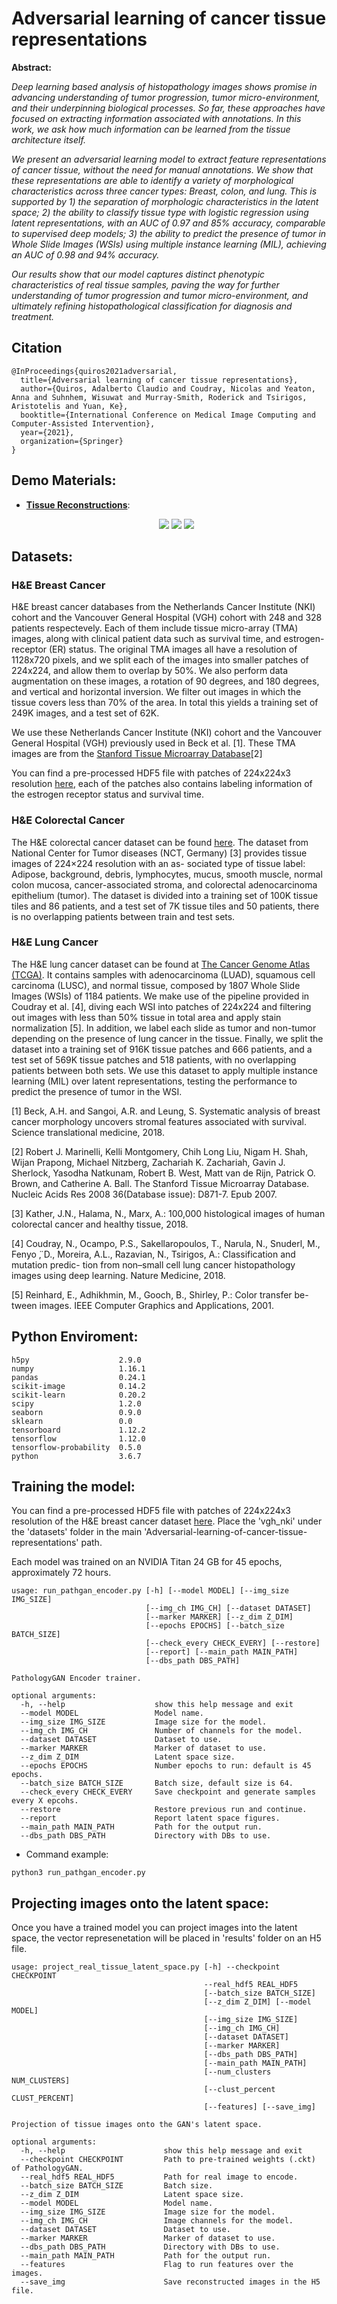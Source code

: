 # Adversarial learning of cancer tissue representations
 
**Abstract:**

*Deep learning based analysis of histopathology images shows promise in advancing understanding of tumor progression, tumor micro-environment, and their underpinning biological processes. So far, these approaches have focused on extracting information associated with annotations. In this work, we ask how much information can be learned from the tissue architecture itself.*

*We present an adversarial learning model to extract feature representations of cancer tissue, without the need for manual annotations. We show that these representations are able to identify a variety of morphological characteristics across three cancer types: Breast, colon, and lung. This is supported by 1) the separation of morphologic characteristics in the latent space; 2) the ability to classify tissue type with logistic regression using latent representations, with an AUC of 0.97 and 85% accuracy, comparable to supervised deep models; 3) the ability to predict the presence of tumor in Whole Slide Images (WSIs) using multiple instance learning (MIL), achieving an AUC of 0.98 and 94% accuracy.*

*Our results show that our model captures distinct phenotypic characteristics of real tissue samples, paving the way for further understanding of tumor progression and tumor micro-environment, and ultimately refining histopathological classification for diagnosis and treatment.*

## Citation
```
@InProceedings{quiros2021adversarial,
  title={Adversarial learning of cancer tissue representations},
  author={Quiros, Adalberto Claudio and Coudray, Nicolas and Yeaton, Anna and Suhnhem, Wisuwat and Murray-Smith, Roderick and Tsirigos, Aristotelis and Yuan, Ke},
  booktitle={International Conference on Medical Image Computing and Computer-Assisted Intervention},
  year={2021},
  organization={Springer}
}
```

## Demo Materials:
* [**Tissue Reconstructions**](https://github.com/AdalbertoCq/Adversarial-learning-of-cancer-tissue-representations/tree/main/demos/reconstructions):
  <p align="center">
    <img src="https://github.com/AdalbertoCq/Adversarial-learning-of-cancer-tissue-representations/blob/41d707a72e56124aa518067ea1252eddb73e13e2/demos/reconstructions/PathologyGAN_Encoder_reconstructions.jpg">
    <img src="https://github.com/AdalbertoCq/Adversarial-learning-of-cancer-tissue-representations/blob/41d707a72e56124aa518067ea1252eddb73e13e2/demos/reconstructions/vgh_nki_norm/vgh_nki_norm_img_recon_1.jpg">
    <img src="https://github.com/AdalbertoCq/Adversarial-learning-of-cancer-tissue-representations/blob/41d707a72e56124aa518067ea1252eddb73e13e2/demos/reconstructions/nct/nct_img_recon_0.jpg">
  </p>

## Datasets:
### H&E Breast Cancer
H&E breast cancer databases from the Netherlands Cancer Institute (NKI) cohort and the Vancouver General Hospital (VGH) cohort with 248 and 328 patients respectevely. Each of them include tissue micro-array (TMA) images, along with clinical patient data such as survival time, and estrogen-receptor (ER) status. The original TMA images all have a resolution of 1128x720 pixels, and we split each of the images into smaller patches of 224x224, and allow them to overlap by 50%. We also perform data augmentation on these images, a rotation of 90 degrees, and 180 degrees, and vertical and horizontal inversion. We filter out images in which the tissue covers less than 70% of the area. In total this yields a training set of 249K images, and a test set of 62K.

We use these Netherlands Cancer Institute (NKI) cohort and the Vancouver General Hospital (VGH) previously used in Beck et al. \[1]. These TMA images are from the [Stanford Tissue Microarray Database](https://tma.im/cgi-bin/home.pl)[2]

You can find a pre-processed HDF5 file with patches of 224x224x3 resolution [here](https://drive.google.com/open?id=1LpgW85CVA48C8LnpmsDMdHqeCGHKsAxw), each of the patches also contains labeling information of the estrogen receptor status and survival time.

### H&E Colorectal Cancer
The H&E colorectal cancer dataset can be found [here](https://zenodo.org/record/1214456#.XyAAxPhKgkg). The dataset from National Center for Tumor diseases (NCT, Germany) [3] provides tissue images of 224×224 resolution with an as- sociated type of tissue label: Adipose, background, debris, lymphocytes, mucus, smooth muscle, normal colon mucosa, cancer-associated stroma, and colorectal adenocarcinoma epithelium (tumor). The dataset is divided into a training set of 100K tissue tiles and 86 patients, and a test set of 7K tissue tiles and 50 patients, there is no overlapping patients between train and test sets. 

### H&E Lung Cancer
The H&E lung cancer dataset can be found at [The Cancer Genome Atlas (TCGA)](https://portal.gdc.cancer.gov). It contains samples with adenocarcinoma (LUAD), squamous cell carcinoma (LUSC), and normal tissue, composed by 1807 Whole Slide Images (WSIs) of 1184 patients. We make use of the pipeline provided in Coudray et al. [4],  diving each WSI into patches of 224x224 and filtering out images with less than 50% tissue in total area and apply stain normalization [5]. In addition, we label each slide as tumor and non-tumor depending on the presence of lung cancer in the tissue. Finally, we split the dataset into a training set of 916K tissue patches and 666 patients, and a test set of 569K tissue patches and 518 patients, with no overlapping patients between both sets. We use this dataset to apply multiple instance learning (MIL) over latent representations, testing the performance to predict the presence of tumor in the WSI.

\[1] Beck, A.H. and Sangoi, A.R. and Leung, S. Systematic analysis of breast cancer morphology uncovers stromal features associated with survival. Science translational medicine, 2018.

\[2] Robert J. Marinelli, Kelli Montgomery, Chih Long Liu, Nigam H. Shah, Wijan Prapong, Michael Nitzberg, Zachariah K. Zachariah, Gavin J. Sherlock, Yasodha Natkunam, Robert B. West, Matt van de Rijn, Patrick O. Brown, and Catherine A. Ball. The Stanford Tissue Microarray Database. Nucleic Acids Res 2008 36(Database issue): D871-7. Epub 2007.

\[3] Kather, J.N., Halama, N., Marx, A.: 100,000 histological images of human colorectal cancer and healthy tissue, 2018.

\[4] Coudray, N., Ocampo, P.S., Sakellaropoulos, T., Narula, N., Snuderl, M., Fenyo ̈, D., Moreira, A.L., Razavian, N., Tsirigos, A.: Classification and mutation predic- tion from non–small cell lung cancer histopathology images using deep learning. Nature Medicine, 2018.

\[5] Reinhard, E., Adhikhmin, M., Gooch, B., Shirley, P.: Color transfer be- tween images. IEEE Computer Graphics and Applications, 2001.


## Python Enviroment:
```
h5py                    2.9.0
numpy                   1.16.1
pandas                  0.24.1
scikit-image            0.14.2
scikit-learn            0.20.2
scipy                   1.2.0
seaborn                 0.9.0
sklearn                 0.0
tensorboard             1.12.2
tensorflow              1.12.0
tensorflow-probability  0.5.0
python                  3.6.7
```


## Training the model:
You can find a pre-processed HDF5 file with patches of 224x224x3 resolution of the H&E breast cancer dataset [here](https://drive.google.com/open?id=1LpgW85CVA48C8LnpmsDMdHqeCGHKsAxw). Place the 'vgh_nki' under the 'datasets' folder in the main 'Adversarial-learning-of-cancer-tissue-representations' path.

Each model was trained on an NVIDIA Titan 24 GB for 45 epochs, approximately 72 hours.

```
usage: run_pathgan_encoder.py [-h] [--model MODEL] [--img_size IMG_SIZE]
                              [--img_ch IMG_CH] [--dataset DATASET]
                              [--marker MARKER] [--z_dim Z_DIM]
                              [--epochs EPOCHS] [--batch_size BATCH_SIZE]
                              [--check_every CHECK_EVERY] [--restore]
                              [--report] [--main_path MAIN_PATH]
                              [--dbs_path DBS_PATH]

PathologyGAN Encoder trainer.

optional arguments:
  -h, --help                    show this help message and exit
  --model MODEL                 Model name.
  --img_size IMG_SIZE           Image size for the model.
  --img_ch IMG_CH               Number of channels for the model.
  --dataset DATASET             Dataset to use.
  --marker MARKER               Marker of dataset to use.
  --z_dim Z_DIM                 Latent space size.
  --epochs EPOCHS               Number epochs to run: default is 45 epochs.
  --batch_size BATCH_SIZE       Batch size, default size is 64.
  --check_every CHECK_EVERY     Save checkpoint and generate samples every X epcohs.
  --restore                     Restore previous run and continue.
  --report                      Report latent space figures.
  --main_path MAIN_PATH         Path for the output run.
  --dbs_path DBS_PATH           Directory with DBs to use.
```

* Command example:
```
python3 run_pathgan_encoder.py 
```

## Projecting images onto the latent space:
Once you have a trained model you can project images into the latent space, the vector represenetation will be placed in 'results' folder on an H5 file.
```
usage: project_real_tissue_latent_space.py [-h] --checkpoint CHECKPOINT
                                           --real_hdf5 REAL_HDF5
                                           [--batch_size BATCH_SIZE]
                                           [--z_dim Z_DIM] [--model MODEL]
                                           [--img_size IMG_SIZE]
                                           [--img_ch IMG_CH]
                                           [--dataset DATASET]
                                           [--marker MARKER]
                                           [--dbs_path DBS_PATH]
                                           [--main_path MAIN_PATH]
                                           [--num_clusters NUM_CLUSTERS]
                                           [--clust_percent CLUST_PERCENT]
                                           [--features] [--save_img]

Projection of tissue images onto the GAN's latent space.

optional arguments:
  -h, --help                      show this help message and exit
  --checkpoint CHECKPOINT         Path to pre-trained weights (.ckt) of PathologyGAN.
  --real_hdf5 REAL_HDF5           Path for real image to encode.
  --batch_size BATCH_SIZE         Batch size.
  --z_dim Z_DIM                   Latent space size.
  --model MODEL                   Model name.
  --img_size IMG_SIZE             Image size for the model.
  --img_ch IMG_CH                 Image channels for the model.
  --dataset DATASET               Dataset to use.
  --marker MARKER                 Marker of dataset to use.
  --dbs_path DBS_PATH             Directory with DBs to use.
  --main_path MAIN_PATH           Path for the output run.
  --features                      Flag to run features over the images.
  --save_img                      Save reconstructed images in the H5 file.
```
